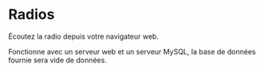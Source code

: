 # Radios

Écoutez la radio depuis votre navigateur web.

Fonctionne avec un serveur web et un serveur MySQL, la base de données fournie sera vide de données.
